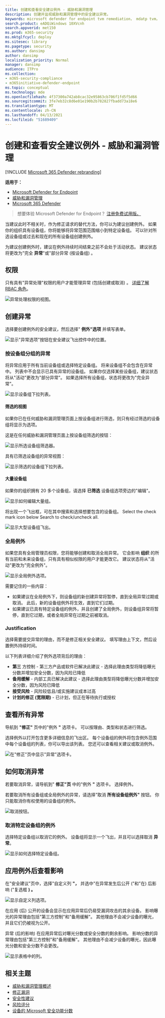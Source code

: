 ```yaml
---
title: 创建和查看安全建议例外 - 威胁和漏洞管理
description: 创建并监视威胁和漏洞管理中的安全建议异常。
keywords: microsoft defender for endpoint tvm remediation， mdatp tvm， threat and vulnerability management， threat & vulnerability management， threat & vulnerability management remediation， tvm remediation intune， tvm remediation sccm
search.product: eADQiWindows 10XVcnh
search.appverid: met150
ms.prod: m365-security
ms.mktglfcycl: deploy
ms.sitesec: library
ms.pagetype: security
ms.author: dansimp
author: dansimp
localization_priority: Normal
manager: dansimp
audience: ITPro
ms.collection:
- m365-security-compliance
- m365initiative-defender-endpoint
ms.topic: conceptual
ms.technology: mde
ms.openlocfilehash: 4f37300a742ab8cac32e95863cb706f1fd5f5d66
ms.sourcegitcommit: 3fe7eb32c8d6e01e190b2b782827fbadd73a18e6
ms.translationtype: MT
ms.contentlocale: zh-CN
ms.lasthandoff: 04/13/2021
ms.locfileid: "51689409"
---
```

# <a name="create-and-view-exceptions-for-security-recommendations---threat-and-vulnerability-management"></a>创建和查看安全建议例外 - 威胁和漏洞管理

[!INCLUDE [Microsoft 365 Defender rebranding](../../includes/microsoft-defender.md)]

**适用于：**

- [Microsoft Defender for Endpoint](https://go.microsoft.com/fwlink/?linkid=2154037)
- [威胁和漏洞管理](next-gen-threat-and-vuln-mgt.md)
- [Microsoft 365 Defender](https://go.microsoft.com/fwlink/?linkid=2118804)


>想要体验 Microsoft Defender for Endpoint？ [注册免费试用版。](https://www.microsoft.com/microsoft-365/windows/microsoft-defender-atp?ocid=docs-wdatp-portaloverview-abovefoldlink)

当建议此时不相关时，作为修正请求的替代方法，你可以为建议创建例外。 如果你的组织具有设备组，你将能够将异常范围范围缩小到特定设备组。 可以针对所选设备组或过去和现在的所有设备组创建例外。  

为建议创建例外时，建议在例外持续时间结束之前不会处于活动状态。 建议状态将更改为"完全 **异常**"或"部分异常 (按设备组) 。

## <a name="permissions"></a>权限

只有具有"异常处理"权限的用户才能管理异常 (包括创建或取消) 。 [详细了解 RBAC 角色](user-roles.md)。

![异常处理权限的视图。](images/tvm-exception-permissions.png)

## <a name="create-an-exception"></a>创建异常

选择要创建例外的安全建议，然后选择" **例外"选项** 并填写表单。  

![显示"异常选项"按钮在安全建议飞出控件中的位置。](images/tvm-exception-options.png)

### <a name="exception-by-device-group"></a>按设备组分组的异常

将异常应用于所有当前设备组或选择特定设备组。 将来设备组不会包含在异常中。 列表中不会显示已具有异常的设备组。 如果你仅选择某些设备组，建议状态将从"活动"更改为"部分异常"。 如果选择所有设备组，状态将更改为"完全异常"。

![显示设备组下拉列表。](images/tvm-exception-device-group-500.png)

#### <a name="filtered-views"></a>筛选的视图

如果你已在任何威胁和漏洞管理页面上按设备组进行筛选，则只有经过筛选的设备组将显示为选项。

这是在任何威胁和漏洞管理页面上按设备组筛选的按钮： 

![显示所选设备组筛选器。](images/tvm-selected-device-groups.png)

具有已筛选设备组的异常视图：

![显示筛选的设备组下拉列表。](images/tvm-exception-device-filter500.png)

#### <a name="large-number-of-device-groups"></a>大量设备组

如果你的组织拥有 20 多个设备组，请选择 **已筛选** 设备组选项旁边的"编辑"。

![显示如何编辑大量组。](images/tvm-exception-edit-groups.png)

将出现一个飞出框，可在其中搜索和选择想要包含的设备组。 Select the check mark icon below Search to check/uncheck all.

![显示大型设备组飞出。](images/tvm-exception-device-group-flyout-400.png)

### <a name="global-exceptions"></a>全局例外

如果您具有全局管理员权限，您将能够创建和取消全局异常。 它会影响 **组织** 的所有当前和未来设备组，只有具有相似权限的用户才能更改它。 建议状态将从"活动"更改为"完全例外"。

![显示全局例外选项。](images/tvm-exception-global.png)

需要记住的一些内容：

- 如果建议在全局例外下，则设备组的新创建异常将暂停，直到全局异常过期或取消。 此后，新的设备组例外将生效，直到它们过期。
- 如果建议已具有特定设备组的例外，并且创建了全局例外，则设备组异常将暂停，直到它过期，或者全局异常在过期之前被取消。

### <a name="justification"></a>Justification

选择需要提交异常的理由，而不是修正相关安全建议。 填写理由上下文，然后设置例外持续时间。

以下列表详细介绍了例外选项背后的理由：

- **第三** 方控制 - 第三方产品或软件已解决此建议 - 选择此理由类型将降低曝光分数并增加安全分数，因为风险已降低
- **备用缓解** - 内部工具已解决此建议 - 选择此理由类型将降低曝光分数并增加安全分数，因为风险已降低
- **接受风险** - 风险较低且/或实施建议成本过高
- **计划的修正 (宽限期)** - 已计划，但正在等待执行或授权

## <a name="view-all-exceptions"></a>查看所有异常

导航到 **"修正"** 页中的"例外 **"** 选项卡。 可以按理由、类型和状态进行筛选。

 选择例外以打开包含更多详细信息的飞出区。 每个设备组的例外将包含例外范围中每个设备组的列表，你可以导出该列表。 您还可以查看相关建议或取消例外。

![在"修正"页中显示"异常"选项卡。](images/tvm-exception-view.png)

## <a name="how-to-cancel-an-exception"></a>如何取消异常

若要取消异常，请导航到" **修正"页** 中的"例外 **"** 选项卡。 选择例外。

若要取消所有设备组或全局例外的异常，请选择"取消 **所有设备组例外"** 按钮。 你只能取消你有权使用的设备组的例外。

![取消按钮。](images/tvm-exception-cancel.png)

### <a name="cancel-the-exception-for-a-specific-device-group"></a>取消特定设备组的例外

选择特定设备组以取消它的例外。 设备组将显示一个飞出，并且可以选择取消 **异常**。

![显示如何选择特定设备组。](images/tvm-exception-device-group-hover.png)

## <a name="view-impact-after-exceptions-are-applied"></a>应用例外后查看影响

在"安全建议"页中，选择"自定义列 **"，** 并选中"在异常发生后公开 ("和"在) 后影响 ("复选框 **) 。**

![显示自定义列选项。](images/tvm-after-exceptions.png)

在应用 (后) 公开的设备会显示在应用异常后仍易受漏洞攻击的其余设备。 影响曝光的异常理由包括"第三方控制"和"备用缓解"。 其他理由不会减少设备的曝光，并且它们仍被视为公开。

异常 (后的影响) 在应用异常后对曝光分数或安全分数的剩余影响。 影响分数的异常理由包括"第三方控制"和"备用缓解"。 其他理由不会减少设备的曝光，因此曝光分数和安全分数不会更改。

![显示表格中的列。](images/tvm-after-exceptions-table.png)

## <a name="related-topics"></a>相关主题

- [威胁和漏洞管理概述](next-gen-threat-and-vuln-mgt.md)
- [修正漏洞](tvm-remediation.md)
- [安全性建议](tvm-security-recommendation.md)
- [风险评分](tvm-exposure-score.md)
- [设备的 Microsoft 安全功能分数](tvm-microsoft-secure-score-devices.md)
